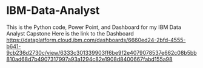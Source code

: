 # IBM-Data-Analyst
This is the Python code, Power Point, and Dashboard for my IBM Data Analyst Capstone
Here is the link to the Dashboard https://dataplatform.cloud.ibm.com/dashboards/6660ed24-2bfd-4555-b641-9cb236d2730c/view/6333c301339903ff6be9f2e4079078537e662c08b5bb810ad68d7b4907317997a93a1294c82e1908d8400667fabd155a98


